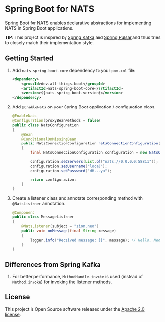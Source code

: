 # Spring Boot for NATS

Spring Boot for NATS enables declarative abstractions for implementing NATS in Spring Boot applications.

**TIP**: This project is inspired by [Spring Kafka](https://github.com/spring-projects/spring-kafka) and
[Spring Pulsar](https://github.com/spring-projects/spring-pulsar) and thus tries to closely match their implementation style.

## Getting Started

1. Add `nats-spring-boot-core` dependency to your `pom.xml` file:

    ```xml
    <dependency>
	    <groupId>dev.all-things.boot</groupId>
	    <artifactId>nats-spring-boot-core</artifactId>
	    <version>${nats-spring-boot.version}</version>
    </dependency>
    ```

2. Add `@EnableNats` on your Spring Boot application / configuration class.

    ```java
    @EnableNats
    @Configuration(proxyBeanMethods = false)
    public class NatsConfiguration
    {
        @Bean
        @ConditionalOnMissingBean
        public NatsConnectionConfiguration natsConnectionConfiguration()
        {
            final NatsConnectionConfiguration configuration = new NatsConnectionConfiguration();
    
            configuration.setServers(List.of("nats://0.0.0.0:58811"));
            configuration.setUsername("local");
            configuration.setPassword("dH...yu");
    
            return configuration;
        }
    }
   ```

3. Create a listener class and annotate corresponding method with `@NatsListener` annotation.

    ```java
    @Component
    public class MessageListener
    {
        @NatsListener(subject = "zion.neo")
        public void onMessage(final String message)
        {
            logger.info("Received message: {}", message); // Hello, Neo
        }
    }
    ```

## Differences from Spring Kafka

1. For better performance, `MethodHandle.invoke` is used (instead of `Method.invoke`) for invoking the listener methods.

## License

This project is Open Source software released under the [Apache 2.0 license](https://www.apache.org/licenses/LICENSE-2.0.html).
